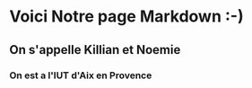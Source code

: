 
#  Voici Notre page Markdown :-)
## On s'appelle Killian et Noemie 
### On est a l'IUT d'Aix en Provence


